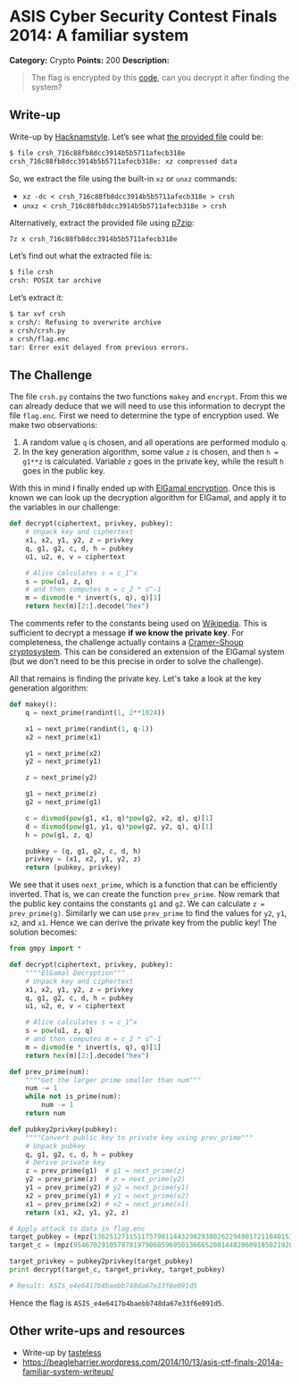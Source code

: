 # ASIS Cyber Security Contest Finals 2014: A familiar system

**Category:** Crypto
**Points:** 200
**Description:**

> The flag is encrypted by this [code](crsh_716c88fb8dcc3914b5b5711afecb318e), can you decrypt it after finding the system?

## Write-up

Write-up by [Hacknamstyle](http://hacknamstyle.net). Let’s see what [the provided file](crsh_716c88fb8dcc3914b5b5711afecb318e) could be:

```bash
$ file crsh_716c88fb8dcc3914b5b5711afecb318e
crsh_716c88fb8dcc3914b5b5711afecb318e: xz compressed data
```

So, we extract the file using the built-in `xz` or `unxz` commands:

* `xz -dc < crsh_716c88fb8dcc3914b5b5711afecb318e > crsh`
* `unxz < crsh_716c88fb8dcc3914b5b5711afecb318e > crsh`

Alternatively, extract the provided file using [p7zip](http://p7zip.sourceforge.net/):

```bash
7z x crsh_716c88fb8dcc3914b5b5711afecb318e
```

Let’s find out what the extracted file is:

```bash
$ file crsh
crsh: POSIX tar archive
```

Let’s extract it:

```bash
$ tar xvf crsh
x crsh/: Refusing to overwrite archive
x crsh/crsh.py
x crsh/flag.enc
tar: Error exit delayed from previous errors.
```

## The Challenge

The file `crsh.py` contains the two functions `makey` and `encrypt`. From this we can already deduce that we will need to use this information to decrypt the file `flag.enc`. First we need to determine the type of encryption used. We make two observations:

1. A random value `q` is chosen, and all operations are performed modulo `q`.
2. In the key generation algorithm, some value `z` is chosen, and then `h = g1**z` is calculated. Variable `z` goes in the private key, while the result `h` goes in the public key.

With this in mind I finally ended up with [ElGamal encryption](https://en.wikipedia.org/wiki/ElGamal_encryption). Once this is known we can look up the decryption algorithm for ElGamal, and apply it to the variables in our challenge:

```python
def decrypt(ciphertext, privkey, pubkey):
    # Unpack key and ciphertext
    x1, x2, y1, y2, z = privkey
    q, g1, g2, c, d, h = pubkey
    u1, u2, e, v = ciphertext

    # Alice calculates s = c_1^x
    s = pow(u1, z, q)
    # and then computes m = c_2 * s^-1
    m = divmod(e * invert(s, q), q)[1]
    return hex(m)[2:].decode("hex")
```

The comments refer to the constants being used on [Wikipedia](https://en.wikipedia.org/wiki/ElGamal_encryption). This is sufficient to decrypt a message **if we know the private key**. For completeness, the challenge actually contains a [Cramer–Shoup cryptosystem](https://en.wikipedia.org/wiki/Cramer%E2%80%93Shoup_cryptosystem). This can be considered an extension of the ElGamal system (but we don't need to be this precise in order to solve the challenge).

All that remains is finding the private key. Let's take a look at the key generation algorithm:

```python
def makey():
	q = next_prime(randint(1, 2**1024))

	x1 = next_prime(randint(1, q-1))
	x2 = next_prime(x1)

	y1 = next_prime(x2)
	y2 = next_prime(y1)

	z = next_prime(y2)

	g1 = next_prime(z)
	g2 = next_prime(g1)

	c = divmod(pow(g1, x1, q)*pow(g2, x2, q), q)[1]
	d = divmod(pow(g1, y1, q)*pow(g2, y2, q), q)[1]
	h = pow(g1, z, q)

	pubkey = (q, g1, g2, c, d, h)
	privkey = (x1, x2, y1, y2, z)
	return (pubkey, privkey)
``` 

We see that it uses `next_prime`, which is a function that can be efficiently inverted. That is, we can create the function `prev_prime`. Now remark that the public key contains the constants `g1` and `g2`. We can calculate `z = prev_prime(g)`. Similarly we can use `prev_prime` to find the values for `y2`, `y1`, `x2`, and `x1`. Hence we can derive the private key from the public key! The solution becomes:

```python
from gmpy import *

def decrypt(ciphertext, privkey, pubkey):
    """"ElGamal Decryption"""
    # Unpack key and ciphertext
    x1, x2, y1, y2, z = privkey
    q, g1, g2, c, d, h = pubkey
    u1, u2, e, v = ciphertext

    # Alice calculates s = c_1^x
    s = pow(u1, z, q)
    # and then computes m = c_2 * s^-1
    m = divmod(e * invert(s, q), q)[1]
    return hex(m)[2:].decode("hex")

def prev_prime(num):
    """"Get the larger prime smaller than num"""
    num -= 1
    while not is_prime(num):
        num -= 1
    return num

def pubkey2privkey(pubkey):
    """"Convert public key to private key using prev_prime"""
    # Unpack pubkey
    q, g1, g2, c, d, h = pubkey
    # Derive private key
    z = prev_prime(g1)  # g1 = next_prime(z)
    y2 = prev_prime(z)  # z = next_prime(y2)
    y1 = prev_prime(y2) # y2 = next_prime(y1)
    x2 = prev_prime(y1) # y1 = next_prime(x2)
    x1 = prev_prime(x2) # x2 = next_prime(x1)
    return (x1, x2, y1, y2, z)

# Apply attack to data in flag.enc
target_pubkey = (mpz(136251271151175798114432982938026229490172110401533005102755262286989049184622583417708312009201423476024122677912469680055108982880741528463299142672020834652185527641834721206398483386320729427665613285937265257500825945169037119499345376317962489316486718729170177878788547880596679146803674652102959291179L), mpz(71445390607919938548377475361074566973666877698962004381686815881759650363064790907205389724727052137547259275540047248324480810969042982358139755944485006293081693292128510719329497724780095449564775706193685016091515868306878669276650004788889866268563082218902602391430478108176895385536441463628368479691L), mpz(71445390607919938548377475361074566973666877698962004381686815881759650363064790907205389724727052137547259275540047248324480810969042982358139755944485006293081693292128510719329497724780095449564775706193685016091515868306878669276650004788889866268563082218902602391430478108176895385536441463628368480207L), mpz(108199964103615859008641230860441564013546022099141268729672372560684354711029024967645311655477601297528967214190176938354612973975648677808462780788853857235728443378937276686560734685975860104201150877752699741509893128491453639598002202233433849963771486923929948182126953422409316505411725704660574071657L), mpz(103402410846165640937714634826853699897953021060814854902226893930824546559478506490958509691172995834949498468163369749905491304339347496145685254419406709457509584848035666518698160042608561655338153398962281529505944744194818819405360595447357300235672126457982381082804720943718414140633702130115821518928L), mpz(116340711871909700306245119761735910172833445394742389374011288239236399789939214131715064909418737704146479936263956091201586261917588169097003026421666887999597157485524925727710226313542982324774527228728935095548200397393540416160234666725112551485046369907177780830026445351468830181648589841619040173447L))
target_c = (mpz(95467029105787819790685969501366652001448206091850219200437950980373198908537653149971642327326341562268633482168133967260392708002179128551446621791484500920123876866983047200450805908685344827646021342534877486305386714673539389693570659549538563696044252832011728553065377412813197782577269476428499901380L), mpz(89595710576920408480354520361707208226997008947621263700559849048228174093448090149075663223527046593283363587635794437708287463841014370347924449040164626126884978025404190308594954049190456014671432009757978067180946291164237407302064238478012485599209052294009083110639149028553486139617037940588192592074L), mpz(57101456812661040956911779152454680172788225654576055105325326802166273530593058160592967123782888106635604456486570389449265108078292983788415457231056869140594423238818468521681863517528522462778250100010993034244098761920700791617733626499616701097597271369053126885898596529980095548583743153472666478505L), mpz(130115388527739990394206680758957845883765682145236104898391558273731695522796485926165074063891018632144470079672768643505790273888231579876368492622104212560577966249611966815224426991815509628590538262064965030005368864440395952711567523963516639208866726152754741399145669201328995650062154785975721499147L))

target_privkey = pubkey2privkey(target_pubkey)
print decrypt(target_c, target_privkey, target_pubkey)

# Result: ASIS_e4e6417b4baebb748da67e33f6e091d5
```

Hence the flag is `ASIS_e4e6417b4baebb748da67e33f6e091d5`.

## Other write-ups and resources

* Write-up by [tasteless](http://tasteless.se/2014/10/asis-ctf-finals-2014-a-familiar-system/)
* <https://beagleharrier.wordpress.com/2014/10/13/asis-ctf-finals-2014a-familiar-system-writeup/>
